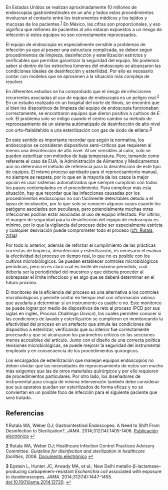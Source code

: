 En Estados Unidos se realizan aproximadamente 10 millones de endoscopias gastrointestinales en un año y todos estos procedimientos involucran el contacto entre los instrumentos médicos y los tejidos y mucosas de los pacientes.<sup id="a1">[1](#f1)</sup> En México, las cifras son proporcionales, y eso significa que millones de pacientes al año estaran expuestos a un riesgo de infección si estos equipos no son correctamente reprocesados.

El equipo de endoscopia es especialmente sensible a problemas de infección ya que al poseer una estructura complicada, se deben seguir procedimientos de limpieza, desinfección y esterilización estrictos y verifícables que permitan garantizar la seguridad del equipo. No podemos saber si dentro de los estrechos lúmenes del endoscopio se alcanzaron las condiciones ideales de desinfección y esterilidad. Por ello es necesario contar con modelos que se aproximen a la situación más compleja de resolver.

En diferentes estudios se ha comprobado que el riesgo de infecciones recurrentes asociadas al uso de equipo de endoscopia es un peligro real.<sup id="a2">[2](#f2)</sup> En un estudio realizado en un hospital del norte de Ilinois, se encontró que si bien los dispositivos de limpieza del equipo de endoscopia funcionaban correctamente, se encontraron equipos que dieron positivo a cultivos de *E. coli*. El problema solo se mitigo cuando el centro cambio su método de reprocesamiento de un sistema autómatizado de desinfección de alto nivel con orto-ftalaldehído a una esterilización con gas de óxido de etileno.<sup id="a3">[3](#f3)</sup>

En este sentido es importante recordar que según la normativa, los endoscopios se consideran dispositivos semi-críticos que requieren al menos una desinfección de alto nivel. Al ser sensibles al calor, solo se pueden esterilizar con métodos de baja temperatura. Pero, tomando como referente el caso de EUA, la Administración de Alimentos y Medicamentos aún no determina el método de referencia para la desinfección de este tipo de equipos. El mismo proceso aprobado para el reprocesamiento manual, no siempre se respeta, por lo que en la mayoría de los casos la mejor opción es usar sistemas automatizados que siempre cumplirán con todos los pasos contemplados en el procedimiento. Para complicar más esta situación, hay que recordar que las infecciones causadas por los procedimientos endoscopios no son fácilmente detectables debido a el lapso de incubación, por lo que solo se conocen algunos casos cuando los patógeno asociados son peculiares, pero potencialmente muchas otras infecciones podrían estar asociadas al uso de equipo infectado. Por último, el margen de seguridad para la desinfección del equipo de endoscopia es mínimo, por lo que la vigilancia del proceso debe ser especialmente estricta y cualquier desviación puede comprometer todo el proceso ([cfr. Rutala, 2014](#f2)).

Por todo lo anterior, además de reforzar el cumplimiento de las prácticas correctas de limpieza, desinfección y esterilización, es necesario el evaluar la efectividad del proceso en tiempo real, lo que no es posible con los cultivos microbiólogicos. Se pueden establecer controles microbiológicos periódicos, pero no es claro cual es límite de máximo permitido, cuál debería ser la periodicidad del muestreo y que debería proceder al sobrepasar el límite infeccioso y es algo que se deberá determinar en el futuro próximo.

El monitoreo de la eficiencia del proceso es una alternativa a los controles microbiológicos y permite contar en tiempo real con información valiosa que ayudaría a determinar si un instrumento es usable o no. Este monitoreo se puede lograr por medio de dispositivos de reto al proceso (PCD por sus siglas en inglés, *Process Challenge Device*), los cuales permiten conocer si las condiciones de lavado y esterilización se cumplieron en monitoreando la efectividad del proceso en un artefacto que simula las condiciones del dispositivo a esterilizar, verificando que su interior fue correctamente procesado y que se alcanzaron los parámetros críticos en las secciones menos accesibles del artículo. Junto con el diseño de una correcta política revisiones microbiológicas, se puede mejorar la seguridad del instrumental empleado y en consecuencia de los procedimientos quirúrgicos.

Los encargados de esterilización que manejan equipos endoscopios no deben olvidar que las necesidades de reprocesamiento de estos son mucho más exigentes que las de otros materiales quirúrgicos y por ello requieren de procedimientos particulares. Por otro lado, los diseñadores de instrumental para cirugía de mínima intervención también debe considerar que sus aparatos puedan ser esterilizados de forma eficaz y no se conviertan en un posible foco de infección para el siguiente paciente que será tratado.

## Referencias

<b id="f1">1</b> Rutala WA, Weber DJ; Gastrointestinal Endoscopes: A Need to Shift From Desinfection to Sterilization?, *JAMA*. 2014;312(14):1405-1406. [Publicación electrónica](https://doi:10.1001/jama.2014.12559) [↩](#a1)

<b id="f2">2</b> Rutala WA, Weber  DJ; Healthcare Infection Control Practices Advisory Committee. *Guideline for disinfection and sterilization in healthcare facilities*, 2008. [Documento electrónico](http://www.cdc.gov/hicpac/pdf/guidelines/disinfection_nov_2008.pdf) [↩](#a2)

<b id="f3">3</b> Epstein  L, Hunter  JC, Arwady  MA,  et al.; New Delhi metallo-β-lactamase–producing carbapenem-resistant *Escherichia coli* associated with exposure to duodenoscopes. *JAMA*. 2014;312(14):1447-1455. [doi:10.1001/jama.2014.12720](https://doi:10.1001/jama.2014.12720). [↩](#a3)
